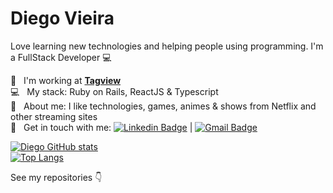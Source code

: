 # Diego Vieira

Love learning new technologies and helping people using programming.
I'm a FullStack Developer :computer:

 :rocket:  &nbsp; I'm working at [**Tagview**](https://www.tagview.com.br/)
 <br/> :computer: &nbsp; My stack: Ruby on Rails, ReactJS & Typescript
 <br/> 💬  &nbsp; About me: I like technologies, games, animes & shows from Netflix and other streaming sites
 <br/> :email: &nbsp; Get in touch with me: [![Linkedin Badge](https://img.shields.io/badge/-Diego%20Vieira-blue?style=flat-square&logo=Linkedin&logoColor=white&link=https://www.linkedin.com/in/diego-daniel-profile/)](https://www.linkedin.com/in/diego-daniel-profile/)
| 
[![Gmail Badge](https://img.shields.io/badge/-diego.daniel.professional@gmail.com-c14438?style=flat-square&logo=Gmail&logoColor=white&link=mailto:diego.daniel.professional@gmail.com)](mailto:diego.daniel.professional@gmail.com)

[![Diego GitHub stats](https://github-readme-stats.vercel.app/api?username=diegodvv&theme=dark&show_icons=true)](https://github.com/anuraghazra/github-readme-stats)
<br />
[![Top Langs](https://github-readme-stats.vercel.app/api/top-langs/?username=diegodvv&theme=dark)](https://github.com/anuraghazra/github-readme-stats)

See my repositories :point_down:
